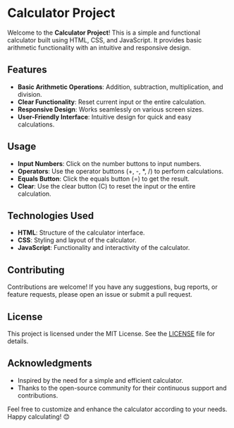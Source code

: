 # Calculator Project

Welcome to the **Calculator Project**! This is a simple and functional calculator built using HTML, CSS, and JavaScript. It provides basic arithmetic functionality with an intuitive and responsive design.

## Features

- **Basic Arithmetic Operations**: Addition, subtraction, multiplication, and division.
- **Clear Functionality**: Reset current input or the entire calculation.
- **Responsive Design**: Works seamlessly on various screen sizes.
- **User-Friendly Interface**: Intuitive design for quick and easy calculations.

## Usage

- **Input Numbers**: Click on the number buttons to input numbers.
- **Operators**: Use the operator buttons (+, -, *, /) to perform calculations.
- **Equals Button**: Click the equals button (=) to get the result.
- **Clear**: Use the clear button (C) to reset the input or the entire calculation.

## Technologies Used

- **HTML**: Structure of the calculator interface.
- **CSS**: Styling and layout of the calculator.
- **JavaScript**: Functionality and interactivity of the calculator.

## Contributing

Contributions are welcome! If you have any suggestions, bug reports, or feature requests, please open an issue or submit a pull request.

## License

This project is licensed under the MIT License. See the [LICENSE](LICENSE) file for details.

## Acknowledgments

- Inspired by the need for a simple and efficient calculator.
- Thanks to the open-source community for their continuous support and contributions.

Feel free to customize and enhance the calculator according to your needs. Happy calculating! 😊
